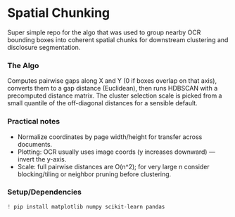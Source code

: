 # Spatial Chunking
Super simple repo for the algo that was used to group nearby OCR bounding boxes into coherent spatial chunks for downstream clustering and disclosure segmentation.

### The Algo
Computes pairwise gaps along X and Y (0 if boxes overlap on that axis), converts them to a gap distance (Euclidean), then runs HDBSCAN with a precomputed distance matrix. The cluster selection scale is picked from a small quantile of the off-diagonal distances for a sensible default.

### Practical notes

 - Normalize coordinates by page width/height for transfer across documents.
 - Plotting: OCR usually uses image coords (y increases downward) — invert the y-axis.
 - Scale: full pairwise distances are O(n^2); for very large n consider blocking/tiling or neighbor pruning before clustering.

 ### Setup/Dependencies

```python
! pip install matplotlib numpy scikit-learn pandas
```